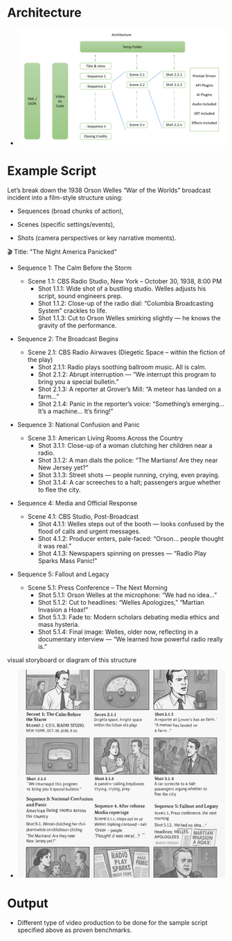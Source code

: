 # Architecture

- ![](https://github.com/Phylum-Tardigrada/Video-as-Code/blob/main/Screenshot_2025-04-26_110556.png?raw=true)

# Example Script

Let’s break down the 1938 Orson Welles “War of the Worlds” broadcast incident into a film-style structure using:

- Sequences (broad chunks of action),

- Scenes (specific settings/events),

- Shots (camera perspectives or key narrative moments).

🎬 Title: "The Night America Panicked"
- Sequence 1: The Calm Before the Storm
    - Scene 1.1: CBS Radio Studio, New York – October 30, 1938, 8:00 PM
        - Shot 1.1.1: Wide shot of a bustling studio. Welles adjusts his script, sound engineers prep.
        - Shot 1.1.2: Close-up of the radio dial: “Columbia Broadcasting System” crackles to life.
        - Shot 1.1.3: Cut to Orson Welles smirking slightly — he knows the gravity of the performance.

- Sequence 2: The Broadcast Begins
    - Scene 2.1: CBS Radio Airwaves (Diegetic Space – within the fiction of the play)
        - Shot 2.1.1: Radio plays soothing ballroom music. All is calm.
        - Shot 2.1.2: Abrupt interruption — “We interrupt this program to bring you a special bulletin.”
        - Shot 2.1.3: A reporter at Grover’s Mill: “A meteor has landed on a farm…”
        - Shot 2.1.4: Panic in the reporter’s voice: “Something’s emerging… It’s a machine… It’s firing!”

- Sequence 3: National Confusion and Panic
    - Scene 3.1: American Living Rooms Across the Country
        - Shot 3.1.1: Close-up of a woman clutching her children near a radio.
        - Shot 3.1.2: A man dials the police: “The Martians! Are they near New Jersey yet?”
        - Shot 3.1.3: Street shots — people running, crying, even praying.
        - Shot 3.1.4: A car screeches to a halt; passengers argue whether to flee the city.

- Sequence 4: Media and Official Response
    - Scene 4.1: CBS Studio, Post-Broadcast
        - Shot 4.1.1: Welles steps out of the booth — looks confused by the flood of calls and urgent messages.
        - Shot 4.1.2: Producer enters, pale-faced: “Orson… people thought it was real.”
        - Shot 4.1.3: Newspapers spinning on presses — “Radio Play Sparks Mass Panic!”

- Sequence 5: Fallout and Legacy
    - Scene 5.1: Press Conference – The Next Morning
        - Shot 5.1.1: Orson Welles at the microphone: “We had no idea…”
        - Shot 5.1.2: Cut to headlines: “Welles Apologizes,” “Martian Invasion a Hoax!”
        - Shot 5.1.3: Fade to: Modern scholars debating media ethics and mass hysteria.
        - Shot 5.1.4: Final image: Welles, older now, reflecting in a documentary interview — “We learned how powerful radio really is.”

visual storyboard or diagram of this structure

- ![](https://github.com/Phylum-Tardigrada/Video-as-Code/blob/main/sample-storyboard.png?raw=true)

# Output

- Different type of video production to be done for the sample script specified above as proven benchmarks.